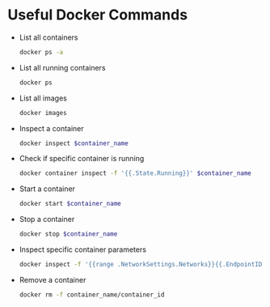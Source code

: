 # Useful Docker Commands

- List all containers

    ```bash
    docker ps -a
    ```

- List all running containers

    ```bash
    docker ps
    ```

- List all images

    ```bash
    docker images
    ```

- Inspect a container

    ```bash
    docker inspect $container_name
    ```

- Check if specific container is running

    ```bash
    docker container inspect -f '{{.State.Running}}' $container_name
    ```

- Start a container

    ```bash
    docker start $container_name
    ```

- Stop a container

    ```bash
    docker stop $container_name
    ```

- Inspect specific container parameters

    ```bash
    docker inspect -f '{{range .NetworkSettings.Networks}}{{.EndpointID}}{{end}}' container_name/container_id
    ```

- Remove a container

    ```bash
    docker rm -f container_name/container_id
    ```
